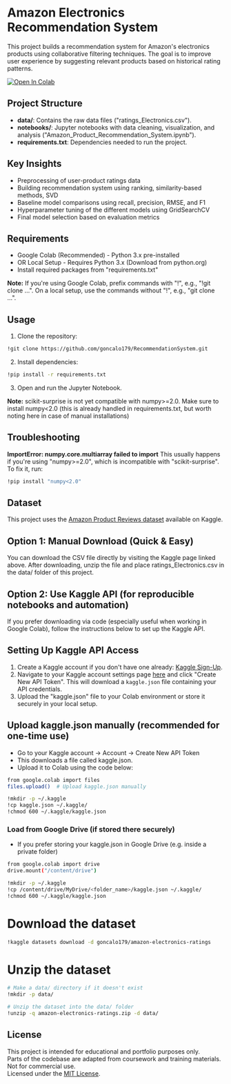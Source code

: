 
# Amazon Electronics Recommendation System

This project builds a recommendation system for Amazon's electronics products using collaborative filtering techniques.
The goal is to improve user experience by suggesting relevant products based on historical rating patterns.

[![Open In Colab](https://colab.research.google.com/assets/colab-badge.svg)](https://colab.research.google.com/github/goncalo179/RecommendationSystem/blob/main/notebooks/Amazon_Product_Recommendation_System.ipynb)

## Project Structure
- **data/**: Contains the raw data files ("ratings_Electronics.csv").
- **notebooks/**: Jupyter notebooks with data cleaning, visualization, and analysis ("Amazon_Product_Recommendation_System.ipynb").
- **requirements.txt**: Dependencies needed to run the project.

## Key Insights
- Preprocessing of user-product ratings data
- Building recommendation system using ranking, similarity-based methods, SVD
- Baseline model comparisons using recall, precision, RMSE, and F1
- Hyperparameter tuning of the different models using GridSearchCV
- Final model selection based on evaluation metrics

## Requirements
- Google Colab (Recommended) - Python 3.x pre-installed
- OR Local Setup - Requires Python 3.x (Download from python.org)
- Install required packages from "requirements.txt"

**Note:** If you're using Google Colab, prefix commands with "!", e.g., "!git clone ...". On a local setup, use the commands without "!", e.g., "git clone ...".


## Usage
1. Clone the repository:

```bash
!git clone https://github.com/goncalo179/RecommendationSystem.git
```

2. Install dependencies:

```bash
!pip install -r requirements.txt
```

3. Open and run the Jupyter Notebook.

**Note:** scikit-surprise is not yet compatible with numpy>=2.0.
Make sure to install numpy<2.0 (this is already handled in requirements.txt, but worth noting here in case of manual installations)

## Troubleshooting

**ImportError: numpy.core.multiarray failed to import**
This usually happens if you're using "numpy>=2.0", which is incompatible with "scikit-surprise". To fix it, run:

```bash
!pip install "numpy<2.0"
```


## Dataset
This project uses the [Amazon Product Reviews dataset](https://www.kaggle.com/datasets/goncalo179/amazon-electronics-ratings) available on Kaggle.

## Option 1: Manual Download (Quick & Easy)
You can download the CSV file directly by visiting the Kaggle page linked above.
After downloading, unzip the file and place ratings_Electronics.csv in the data/ folder of this project.

## Option 2: Use Kaggle API (for reproducible notebooks and automation)
If you prefer downloading via code (especially useful when working in Google Colab), follow the instructions below to set up the Kaggle API.


## Setting Up Kaggle API Access

1. Create a Kaggle account if you don't have one already: [Kaggle Sign-Up](https://www.kaggle.com).
2. Navigate to your Kaggle account settings page [here](https://www.kaggle.com/settings) and click "Create New API Token". This will download a `kaggle.json` file containing your API credentials.
3. Upload the "kaggle.json" file to your Colab environment or store it securely in your local setup.


## Upload kaggle.json manually (recommended for one-time use)

- Go to your Kaggle account → Account → Create New API Token
- This downloads a file called kaggle.json.
- Upload it to Colab using the code below:

```bash
from google.colab import files
files.upload()  # Upload kaggle.json manually

!mkdir -p ~/.kaggle
!cp kaggle.json ~/.kaggle/
!chmod 600 ~/.kaggle/kaggle.json
```

### Load from Google Drive (if stored there securely)

- If you prefer storing your kaggle.json in Google Drive (e.g. inside a private folder)

```bash
from google.colab import drive
drive.mount("/content/drive")

!mkdir -p ~/.kaggle
!cp /content/drive/MyDrive/<folder_name>/kaggle.json ~/.kaggle/
!chmod 600 ~/.kaggle/kaggle.json
```

# Download the dataset

```bash
!kaggle datasets download -d goncalo179/amazon-electronics-ratings
```

# Unzip the dataset

```bash
# Make a data/ directory if it doesn't exist
!mkdir -p data/

# Unzip the dataset into the data/ folder
!unzip -q amazon-electronics-ratings.zip -d data/
```

## License

This project is intended for educational and portfolio purposes only.  
Parts of the codebase are adapted from coursework and training materials.  
Not for commercial use.  
Licensed under the [MIT License](LICENSE).
